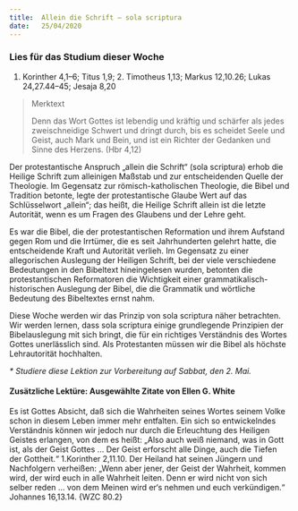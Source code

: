 ```yaml
---
title:  Allein die Schrift – sola scriptura
date:   25/04/2020
---
```


### Lies für das Studium dieser Woche
1. Korinther 4,1–6; Titus 1,9; 2. Timotheus 1,13; Markus 12,10.26; Lukas 24,27.44–45; Jesaja 8,20

> <p>Merktext</p>
> Denn das Wort Gottes ist lebendig und kräftig und schärfer als jedes zweischneidige Schwert und dringt durch, bis es scheidet Seele und Geist, auch Mark und Bein, und ist ein Richter der Gedanken und Sinne des Herzens. (Hbr 4,12)

Der protestantische Anspruch „allein die Schrift“ (sola scriptura) erhob die Heilige Schrift zum alleinigen Maßstab und zur entscheidenden Quelle der Theologie. Im Gegensatz zur römisch-katholischen Theologie, die Bibel und Tradition betonte, legte der protestantische Glaube Wert auf das Schlüsselwort „allein“; das heißt, die Heilige Schrift allein ist die letzte Autorität, wenn es um Fragen des Glaubens und der Lehre geht.

Es war die Bibel, die der protestantischen Reformation und ihrem Aufstand gegen Rom und die Irrtümer, die es seit Jahrhunderten gelehrt hatte, die entscheidende Kraft und Autorität verlieh. Im Gegensatz zu einer allegorischen Auslegung der Heiligen Schrift, bei der viele verschiedene Bedeutungen in den Bibeltext hineingelesen wurden, betonten die protestantischen Reformatoren die Wichtigkeit einer grammatikalisch-historischen Auslegung der Bibel, die die Grammatik und wörtliche Bedeutung des Bibeltextes ernst nahm.

Diese Woche werden wir das Prinzip von sola scriptura näher betrachten. Wir werden lernen, dass sola scriptura einige grundlegende Prinzipien der Bibelauslegung mit sich bringt, die für ein richtiges Verständnis des Wortes Gottes unerlässlich sind. Als Protestanten müssen wir die Bibel als höchste Lehrautorität hochhalten.

_* Studiere diese Lektion zur Vorbereitung auf Sabbat, den 2. Mai._

#### Zusätzliche Lektüre: Ausgewählte Zitate von Ellen G. White

Es ist Gottes Absicht, daß sich die Wahrheiten seines Wortes seinem Volke schon in diesem Leben immer mehr entfalten. Ein sich so entwickelndes Verständnis können wir jedoch nur durch die Erleuchtung des Heiligen Geistes erlangen, von dem es heißt: „Also auch weiß niemand, was in Gott ist, als der Geist Gottes ... Der Geist erforscht alle Dinge, auch die Tiefen der Gottheit.“ 1.Korinther 2,11.10. Der Heiland hat seinen Jüngern und Nachfolgern verheißen: „Wenn aber jener, der Geist der Wahrheit, kommen wird, der wird euch in alle Wahrheit leiten. Denn er wird nicht von sich selber reden ... von dem Meinen wird er‘s nehmen und euch verkündigen.“ Johannes 16,13.14. {WZC 80.2}